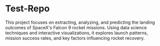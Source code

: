 # Test-Repo

This project focuses on extracting, analyzing, and predicting the landing outcomes of SpaceX's Falcon 9 rocket missions. Using data science techniques and interactive visualizations, it explores launch patterns, mission success rates, and key factors influencing rocket recovery.
